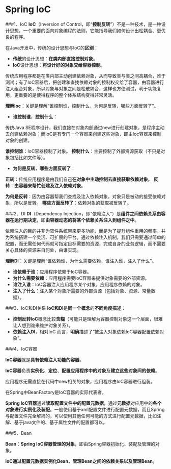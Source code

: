 Spring IoC
==================

###1、IoC
**IoC**（Inversion of Control，即“**控制反转**”）不是一种技术，是一种设计思想，一个重要的面向对象编程的法则，它能指导我们如何设计出松耦合、更优良的程序。

在Java开发中，传统的设计思想与IoC的**区别**：

- **传统**的设计思想：**在类内部直接控制对象**。
- **IoC**设计思想：**将设计好的对象交给容器控制**。

传统应用程序都是在类内部主动创建依赖对象，从而导致类与类之间高耦合，难于测试；有了IoC容器后，把创建和查找依赖对象的控制权交给了容器，由容器进行注入组合对象，所以对象与对象之间是松散耦合，这样也方便测试，利于功能复用，更重要的是使得程序的整个体系结构变得非常灵活。

**理解Ioc**：关键是理解“谁控制谁，控制什么，为何是反转，哪些方面反转了”。
 
- **谁控制谁**，**控制什么**：

传统Java SE程序设计，我们直接在对象内部通过new进行创建对象，是程序主动去创建依赖对象；而IoC是有专门一个容器来创建这些对象，即由Ioc容器来控制对象的创建。

**谁控制谁**：IoC容器控制了对象。
**控制什么**：主要控制了外部资源获取（不只是对象包括比如文件等）。

- **为何是反转**，**哪些方面反转了**：

**正转**：传统应用程序是由我们自己**在对象中主动控制去直接获取依赖对象**。
**反转**：**由容器来帮忙创建及注入依赖对象**。

**为何是反转**：因为由容器帮我们查找及注入依赖对象，对象只是被动的接受依赖对象，所以是反转。
**哪些方面反转了**：依赖对象的获取被反转了。

###2、DI
**DI**（Dependency Injection，即“依赖注入”）是**组件之间依赖关系由容器在运行期决定**，即**由容器动态的将某个依赖关系注入到组件之中**。

依赖注入的目的并非为软件系统带来更多功能，而是为了提升组件重用的频率，并为系统搭建一个灵活、可扩展的平台。通过依赖注入机制，我们只需要通过简单的配置，而无需任何代码就可指定目标需要的资源，完成自身的业务逻辑，而不需要关心具体的资源来自何处，由谁实现。
 
**理解DI**：关键是理解“谁依赖谁，为什么需要依赖，谁注入谁，注入了什么”。
 
- **谁依赖于谁**：应用程序依赖于IoC容器。
- **为什么需要依赖**：应用程序需要IoC容器来提供对象需要的外部资源。
- **谁注入谁**：IoC容器注入应用程序某个对象，应用程序依赖的对象。
- **注入了什么**：注入某个对象所需要的外部资源（包括对象、资源、常量数据）。
 
###3、IoC和DI关系
**IoC和DI**是**同一个概念**的**不同角度描述**：
- **控制反转IoC**概念比较**含糊**（可能只是理解为容器控制对象这一个层面，很难让人想到谁来维护对象关系）。
- **依赖注入DI**，相对IoC 而言，**明确**描述了“被注入对象依赖IoC容器配置依赖对象”。

###4、IoC容器

**IoC容器**就是**具有依赖注入功能的容器**。

**IoC容器**负责**实例化**、**定位**、**配置应用程序中的对象**及**建立这些对象间的依赖**。

应用程序无需直接在代码中new相关的对象，应用程序由IoC容器进行组装。

在Spring中BeanFactory是IoC容器的实际代表者。

**Spring IoC容器**通过**读取配置文件中的配置元数据**，通过**元数据**对应用中的**各个对象进行实例化及装配**。一般使用基于xml配置文件进行配置元数据，而且Spring与配置文件完全解耦的，可以使用其他任何可能的方式进行配置元数据，比如注解、基于java文件的、基于属性文件的配置都可以。

###5、Bean

**Bean**：**Spring IoC容器管理的对象**，即由Spring容器初始化、装配及管理的对象。

**IoC通过配置元数据实例化Bean、管理Bean之间的依赖关系以及管理Bean。**